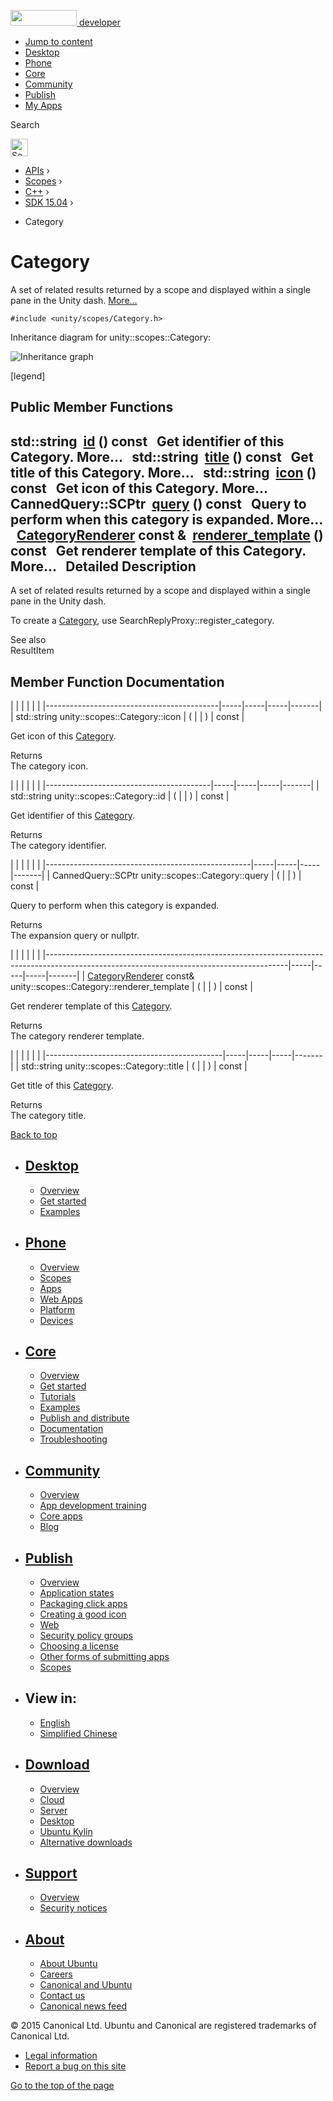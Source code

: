 <a href="https://developer.ubuntu.com/" class="logo-ubuntu"><img src="https://developer.ubuntu.com/assets/sites/ubuntu/latest/u/img/logos/logo-ubuntu-orange.svg" width="106" height="25" /> <span>developer</span></a>

-   [Jump to content](index.html#main-content)
-   [Desktop](https://developer.ubuntu.com/en/desktop/)
-   [Phone](https://developer.ubuntu.com/en/phone/)
-   [Core](https://developer.ubuntu.com/core)
-   [Community](https://developer.ubuntu.com/en/community/)
-   [Publish](https://developer.ubuntu.com/en/publish/)
-   [My Apps](https://myapps.developer.ubuntu.com/)

Search

<img src="https://developer.ubuntu.com/assets/sites/ubuntu/latest/u/img/search-white.svg" alt="Search" height="28" />

-   [APIs](../../../../index.html) ›
-   [Scopes](../../../index.html) ›
-   [C++](../../index.html) ›
-   [SDK 15.04](../index.html) ›

<!-- -->

-   Category

Category
========

A set of related results returned by a scope and displayed within a single pane in the Unity dash. [More...](index.html#details)

`#include <unity/scopes/Category.h>`

Inheritance diagram for unity::scopes::Category:

![Inheritance graph](https://developer.ubuntu.com/static/devportal_uploaded/915784e5-b56c-4713-907c-bbfaa0898e94-api/scopes/cpp/sdk-15.04/unity.scopes.Category/classunity_1_1scopes_1_1_category__inherit__graph.png)

<span class="legend">\[legend\]</span>

<span id="pub-methods"></span> Public Member Functions
------------------------------------------------------

std::string 
<a href="index.html#aa14a4f95af60187f890ef475d0d8cabe" class="el">id</a> () const
 
Get identifier of this Category. More...
 
std::string 
<a href="index.html#a6f11a12253de78d61761b49b45951221" class="el">title</a> () const
 
Get title of this Category. More...
 
std::string 
<a href="index.html#acb98bc96e054fcdf787684cc7d0422ca" class="el">icon</a> () const
 
Get icon of this Category. More...
 
CannedQuery::SCPtr 
<a href="index.html#a88034923f3493c2cfb5500e7aeae35cc" class="el">query</a> () const
 
Query to perform when this category is expanded. More...
 
<a href="../unity.scopes.CategoryRenderer/index.html" class="el">CategoryRenderer</a> const & 
<a href="index.html#a2668bac76f600a009934faa8b7eeea6d" class="el">renderer_template</a> () const
 
Get renderer template of this Category. More...
 
<span id="details"></span>
Detailed Description
--------------------

A set of related results returned by a scope and displayed within a single pane in the Unity dash.

To create a <a href="index.html" class="el" title="A set of related results returned by a scope and displayed within a single pane in the Unity dash...">Category</a>, use SearchReplyProxy::register\_category.

See also  
ResultItem

Member Function Documentation
-----------------------------

<span id="acb98bc96e054fcdf787684cc7d0422ca" class="anchor"></span>
|                                           |     |     |     |       |
|-------------------------------------------|-----|-----|-----|-------|
| std::string unity::scopes::Category::icon | (   |     | )   | const |

Get icon of this <a href="index.html" class="el" title="A set of related results returned by a scope and displayed within a single pane in the Unity dash...">Category</a>.

Returns  
The category icon.

<span id="aa14a4f95af60187f890ef475d0d8cabe" class="anchor"></span>
|                                         |     |     |     |       |
|-----------------------------------------|-----|-----|-----|-------|
| std::string unity::scopes::Category::id | (   |     | )   | const |

Get identifier of this <a href="index.html" class="el" title="A set of related results returned by a scope and displayed within a single pane in the Unity dash...">Category</a>.

Returns  
The category identifier.

<span id="a88034923f3493c2cfb5500e7aeae35cc" class="anchor"></span>
|                                                   |     |     |     |       |
|---------------------------------------------------|-----|-----|-----|-------|
| CannedQuery::SCPtr unity::scopes::Category::query | (   |     | )   | const |

Query to perform when this category is expanded.

Returns  
The expansion query or nullptr.

<span id="a2668bac76f600a009934faa8b7eeea6d" class="anchor"></span>
|                                                                                                                                          |     |     |     |       |
|------------------------------------------------------------------------------------------------------------------------------------------|-----|-----|-----|-------|
| <a href="../unity.scopes.CategoryRenderer/index.html" class="el">CategoryRenderer</a> const& unity::scopes::Category::renderer\_template | (   |     | )   | const |

Get renderer template of this <a href="index.html" class="el" title="A set of related results returned by a scope and displayed within a single pane in the Unity dash...">Category</a>.

Returns  
The category renderer template.

<span id="a6f11a12253de78d61761b49b45951221" class="anchor"></span>
|                                            |     |     |     |       |
|--------------------------------------------|-----|-----|-----|-------|
| std::string unity::scopes::Category::title | (   |     | )   | const |

Get title of this <a href="index.html" class="el" title="A set of related results returned by a scope and displayed within a single pane in the Unity dash...">Category</a>.

Returns  
The category title.

[Back to top](index.html#)

-   [Desktop](https://developer.ubuntu.com/en/desktop/)
    ---------------------------------------------------

    -   [Overview](https://developer.ubuntu.com/en/desktop/)
    -   [Get started](http://snapcraft.io/?utm_source=developer.ubuntu.com&utm_medium=devportal&utm_term=snaps%20snapcraft%20desktop&utm_content=menu&utm_campaign=duc_snappers)
    -   [Examples](https://github.com/ubuntu/snappy-playpen)

-   [Phone](https://developer.ubuntu.com/en/phone/)
    -----------------------------------------------

    -   [Overview](https://developer.ubuntu.com/en/phone/)
    -   [Scopes](https://developer.ubuntu.com/en/phone/scopes/)
    -   [Apps](https://developer.ubuntu.com/en/phone/apps/)
    -   [Web Apps](https://developer.ubuntu.com/en/phone/web/)
    -   [Platform](https://developer.ubuntu.com/en/phone/platform/)
    -   [Devices](https://developer.ubuntu.com/en/phone/devices/)

-   [Core](https://developer.ubuntu.com/core)
    -----------------------------------------

    -   [Overview](https://developer.ubuntu.com/core)
    -   [Get started](https://developer.ubuntu.com/core/get-started)
    -   [Tutorials](https://developer.ubuntu.com/core/tutorials)
    -   [Examples](https://developer.ubuntu.com/core/examples)
    -   [Publish and distribute](https://developer.ubuntu.com/core/publish-and-distribute)
    -   [Documentation](https://developer.ubuntu.com/core/documentation)
    -   [Troubleshooting](https://developer.ubuntu.com/core/troubleshooting)

-   [Community](https://developer.ubuntu.com/en/community/)
    -------------------------------------------------------

    -   [Overview](https://developer.ubuntu.com/en/community/)
    -   [App development training](https://developer.ubuntu.com/en/community/training/)
    -   [Core apps](https://developer.ubuntu.com/en/community/core-apps/)
    -   [Blog](https://developer.ubuntu.com/en/community/blog/)

-   [Publish](https://developer.ubuntu.com/en/publish/)
    ---------------------------------------------------

    -   [Overview](https://developer.ubuntu.com/en/publish/)
    -   [Application states](https://developer.ubuntu.com/en/publish/application-states/)
    -   [Packaging click apps](https://developer.ubuntu.com/en/publish/packaging-click-apps/)
    -   [Creating a good icon](https://developer.ubuntu.com/en/publish/creating-a-good-icon/)
    -   [Web](https://developer.ubuntu.com/en/publish/web/)
    -   [Security policy groups](https://developer.ubuntu.com/en/publish/security-policy-groups/)
    -   [Choosing a license](https://developer.ubuntu.com/en/publish/choosing-a-license/)
    -   [Other forms of submitting apps](https://developer.ubuntu.com/en/publish/other-forms-of-submitting-apps/)
    -   [Scopes](https://developer.ubuntu.com/en/publish/scopes/)

-   View in:
    --------

    -   [English](index.html "Change to language: English")
    -   [Simplified Chinese](index.html "Change to language: Simplified Chinese")

-   [Download](http://ubuntu.com/download/)
    ---------------------------------------

    -   [Overview](http://ubuntu.com/download)
    -   [Cloud](http://ubuntu.com/download/cloud)
    -   [Server](http://ubuntu.com/download/server)
    -   [Desktop](http://ubuntu.com/download/desktop)
    -   [Ubuntu Kylin](http://ubuntu.com/download/ubuntu-kylin)
    -   [Alternative downloads](http://ubuntu.com/download/alternative-downloads)

-   [Support](http://ubuntu.com/support/)
    -------------------------------------

    -   [Overview](http://ubuntu.com/support)
    -   [Security notices](http://www.ubuntu.com/usn/)

-   [About](http://ubuntu.com/about/)
    ---------------------------------

    -   [About Ubuntu](http://ubuntu.com/about/about-ubuntu)
    -   [Careers](http://www.canonical.com/careers)
    -   [Canonical and Ubuntu](http://ubuntu.com/about/canonical-and-ubuntu)
    -   [Contact us](http://ubuntu.com/about/contact-us)
    -   [Canonical news feed](http://insights.ubuntu.com/feed/)

© 2015 Canonical Ltd. Ubuntu and Canonical are registered trademarks of Canonical Ltd.

-   [Legal information](http://www.ubuntu.com/legal)
-   [Report a bug on this site](https://bugs.launchpad.net/developer-ubuntu-com/)

<span class="accessibility-aid">[Go to the top of the page](index.html#)</span>
